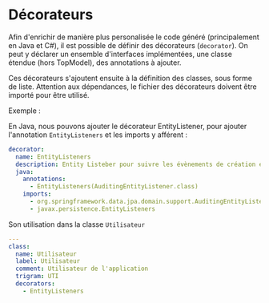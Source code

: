 # Décorateurs

Afin d'enrichir de manière plus personalisée le code généré (principalement en Java et C#), il est possible de définir des décorateurs (`decorator`). On peut y déclarer un ensemble d'interfaces implémentées, une classe étendue (hors TopModel), des annotations à ajouter.

Ces décorateurs s'ajoutent ensuite à la définition des classes, sous forme de liste.
Attention aux dépendances, le fichier des décorateurs doivent être importé pour être utilisé.

Exemple :

En Java, nous pouvons ajouter le décorateur EntityListener, pour ajouter l'annotation `EntityListeners` et les imports y afférent :

```yaml
decorator:
  name: EntityListeners
  description: Entity Listeber pour suivre les évènements de création et de modification
  java:
    annotations:
      - EntityListeners(AuditingEntityListener.class)
    imports:
      - org.springframework.data.jpa.domain.support.AuditingEntityListener
      - javax.persistence.EntityListeners
```

Son utilisation dans la classe `Utilisateur`

```yaml
---
class:
  name: Utilisateur
  label: Utilisateur
  comment: Utilisateur de l'application
  trigram: UTI
  decorators:
    - EntityListeners
```
